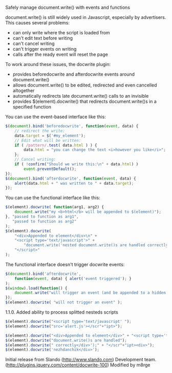 Safely manage document.write() with events and functions

document.write() is still widely used in Javascript, especially by advertisers. This causes several problems:

* can only write where the script is loaded from
* can't edit text before writing
* can't cancel writing
* can't trigger events on writing
* calls after the ready event will reset the page

To work around these issues, the docwrite plugin:

* provides beforedocwrite and afterdocwrite events around document.write()
* allows document.write() to be edited, redirected and even cancelled altogether
* automatically redirects late document.write() calls to an invisible <div>
* provides $(element).docwrite() that redirects document.write()s in a specified function

You can use the event-based interface like this:

```js
$(document).bind('beforedocwrite', function(event, data) {
    // redirect the write:
    data.target = $('#my_element');
    // Edit what will be written:
    if ( /pattern/.test( data.html ) ) {
        data.html = "you can change the text <i>however you like</i>";
    };
    // Cancel writing:
    if ( !confirm("Should we write this:\n" + data.html) )
        event.preventDefault();
});
$(document).bind('afterdocwrite', function(event, data) {
    alert(data.html + " was written to " + data.target);
});
```

You can use the functional interface like this:

```js
$(element).docwrite( function(arg1, arg2) {
    document.write("my <b>html</b> will be appended to $(element)");
}, "passed to function as arg1",
   "passed to function as arg2"
);
$(element).docwrite(
    "<div>Appended to element</div>\n" +
    "<script type='text/javascript'>" +
        "document.write('nested document.write()s are handled correctly');" +
    "</script>"
);
```

The functional interface doesn't trigger docwrite events:

```js
$(document).bind('afterdocwrite',
    function(event, data) { alert('event triggered'); }
);
$(window).load(function() {
    document.write("will trigger an event (and be appended to a hidden <div>)");
});
$(element).docwrite( "will not trigger an event" );
```

1.1.0. Added ability to process splitted nesteds scripts

```js
$(element).docwrite("<script type='text/javascript' ");
$(element).docwrite("src='alert.js'></scr"+"ipt>");

$(element).docwrite("<div>Appended to element</div>" + "<script type='text/javascript'>" + "m='<div>nested '; document.write(m+'");
$(element).docwrite("document.write()s are handled");
$(element).docwrite(" correctly</div>');" + "</scr"+"ipt><div>");
$(element).docwrite('nezhdanchik</div>');
```
 
Initial release from Slando (http://www.slando.com) Development team. (http://plugins.jquery.com/content/docwrite-100)
Modified by m8rge